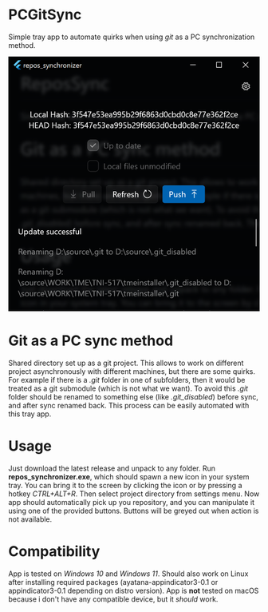 # PCGitSync
Simple tray app to automate quirks when using *git* as a PC synchronization method.

<img src="https://github.com/MinikPLayer/PCGitSync/blob/main/Screenshot.png" alt="drawing" width="600"/>

# Git as a PC sync method
Shared directory set up as a git project. This allows to work on different project asynchronously with different machines, but there are some quirks. For example if there is a *.git* folder in one of subfolders, then it would be treated as a git submodule (which is not what we want). To avoid this *.git* folder should be renamed to something else (like *.git_disabled*) before sync, and after sync renamed back. This process can be easily automated with this tray app.

# Usage
Just download the latest release and unpack to any folder. Run **repos_synchronizer.exe**, which should spawn a new icon in your system tray. You can bring it to the screen by clicking the icon or by pressing a hotkey *CTRL+ALT+R*. Then select project directory from settings menu. Now app should automatically pick up you repository, and you can manipulate it using one of the provided buttons. Buttons will be greyed out when action is not available.

# Compatibility
App is tested on *Windows 10* and *Windows 11*. Should also work on Linux after installing required packages (ayatana-appindicator3-0.1 or appindicator3-0.1 depending on distro version). App is **not** tested on macOS because i don't have any compatible device, but it *should* work.
